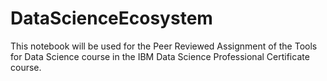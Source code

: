 # DataScienceEcosystem
This notebook will be used for the Peer Reviewed Assignment of the Tools for Data Science course in the IBM Data Science Professional Certificate course.
